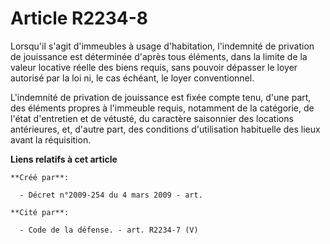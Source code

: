 # Article R2234-8

Lorsqu'il s'agit d'immeubles à usage d'habitation, l'indemnité de privation de jouissance est déterminée d'après tous
éléments, dans la limite de la valeur locative réelle des biens requis, sans pouvoir dépasser le loyer autorisé par la loi
ni, le cas échéant, le loyer conventionnel.

L'indemnité de privation de jouissance est fixée compte tenu, d'une part, des éléments propres à l'immeuble requis, notamment
de la catégorie, de l'état d'entretien et de vétusté, du caractère saisonnier des locations antérieures, et, d'autre part,
des conditions d'utilisation habituelle des lieux avant la réquisition.

**Liens relatifs à cet article**

	**Créé par**:

	  - Décret n°2009-254 du 4 mars 2009 - art.

	**Cité par**:

	  - Code de la défense. - art. R2234-7 (V)

